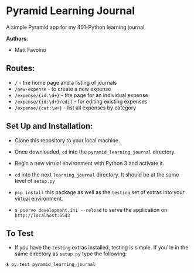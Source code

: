 # Pyramid Learning Journal


A simple Pyramid app for my 401-Python learning journal.

**Authors**:

- Matt Favoino

## Routes:

- `/` - the home page and a listing of journals
- `/new-expense` - to create a new expense
- `/expense/{id:\d+}` - the page for an individual expense
- `/expense/{id:\d+}/edit` - for editing existing expenses
- `/expense/{cat:\w+}` - list all expenses by category

## Set Up and Installation:

- Clone this repository to your local machine.

- Once downloaded, `cd` into the `pyramid_learning_journal` directory.

- Begin a new virtual environment with Python 3 and activate it.

- `cd` into the next `learning_journal` directory. It should be at the same level of `setup.py`

- `pip install` this package as well as the `testing` set of extras into your virtual environment.

- `$ pserve development.ini --reload` to serve the application on `http://localhost:6543`

## To Test

- If you have the `testing` extras installed, testing is simple. If you're in the same directory as `setup.py` type the following:

```
$ py.test pyramid_learning_journal
